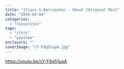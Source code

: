 ```yaml
---
title: "Illyus & Barrientos - Shout (Original Mix)"
date: "2019-03-04"
categories: 
  - "favourites"
tags: 
  - "ifttt"
  - "youtube"
enclosure: ""
coverImage: "cY-F9q51upA.jpg"
---
```


https://youtu.be/cY-F9q51upA
